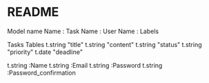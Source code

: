 # README

Model name
Name : Task
Name : User
Name : Labels

Tasks Tables
t.string "title"
t.string "content"
t.string "status"
t.string "priority"
t.date "deadline"

t.string :Name
t.string :Email
t.string :Password
t.string :Password_confirmation
